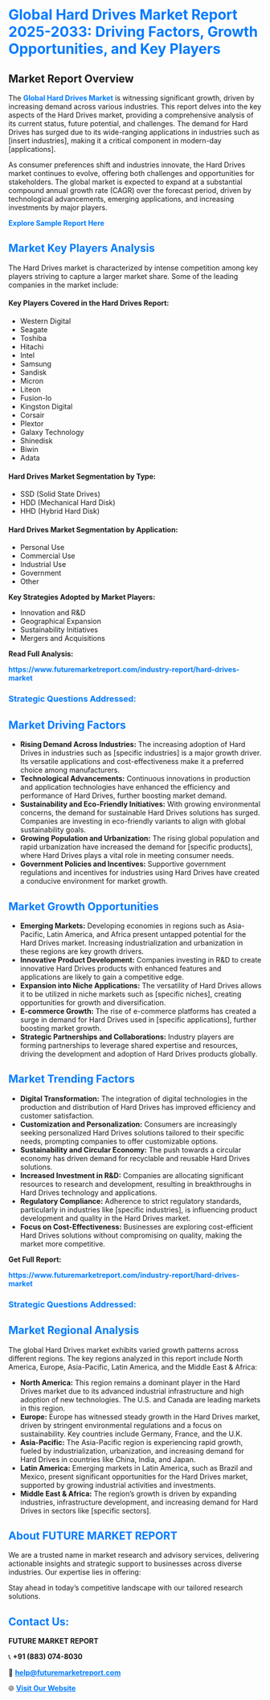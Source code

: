 <h1 style="color: #007BFF;">Global Hard Drives Market Report 2025-2033: Driving Factors, Growth Opportunities, and Key Players</h1>

<section id="overview">
<h2>Market Report Overview</h2>
<p>The <a href="https://www.futuremarketreport.com/industry-report/hard-drives-market" style="color: #007BFF; text-decoration: none;"><strong>Global Hard Drives Market</strong></a> is witnessing significant growth, driven by increasing demand across various industries. This report delves into the key aspects of the Hard Drives market, providing a comprehensive analysis of its current status, future potential, and challenges. The demand for Hard Drives has surged due to its wide-ranging applications in industries such as [insert industries], making it a critical component in modern-day [applications].</p>
<p>As consumer preferences shift and industries innovate, the Hard Drives market continues to evolve, offering both challenges and opportunities for stakeholders. The global market is expected to expand at a substantial compound annual growth rate (CAGR) over the forecast period, driven by technological advancements, emerging applications, and increasing investments by major players.</p>
</section>

<section id="overview">
<p><a href="https://www.futuremarketreport.com/request-sample/reportId=88623" style="color: #007BFF; text-decoration: none;"><strong>Explore Sample Report Here</strong></a></p>
</section>

<section id="key-players">
<h2 style="color: #007BFF;">Market Key Players Analysis</h2>
<p>The Hard Drives market is characterized by intense competition among key players striving to capture a larger market share. Some of the leading companies in the market include:</p>
<h4>Key Players Covered in the Hard Drives Report:</h4>
<ul><li>Western Digital</li><li>Seagate</li><li>Toshiba</li><li>Hitachi</li><li>Intel</li><li>Samsung</li><li>Sandisk</li><li>Micron</li><li>Liteon</li><li>Fusion-Io</li><li>Kingston Digital</li><li>Corsair</li><li>Plextor</li><li>Galaxy Technology</li><li>Shinedisk</li><li>Biwin</li><li>Adata</li></ul>
<h4>Hard Drives Market Segmentation by Type:</h4>
<ul><li>SSD (Solid State Drives)</li><li>HDD (Mechanical Hard Disk)</li><li>HHD (Hybrid Hard Disk)</li></ul>

<h4>Hard Drives Market Segmentation by Application:</h4>
<ul><li>Personal Use</li><li>Commercial Use</li><li>Industrial Use</li><li>Government</li><li>Other</li></ul>
<p><strong>Key Strategies Adopted by Market Players:</strong></p>
<ul>
<li>Innovation and R&D</li>
<li>Geographical Expansion</li>
<li>Sustainability Initiatives</li>
<li>Mergers and Acquisitions</li>
</ul>
</section>

<section>
<p><strong>Read Full Analysis: </strong></p><a href="https://www.futuremarketreport.com/industry-report/hard-drives-market" style="color: #007BFF; text-decoration: none;"><strong>https://www.futuremarketreport.com/industry-report/hard-drives-market</strong></a>
<h3 style="color: #007BFF;">Strategic Questions Addressed:</h3>
</section>

<section id="driving-factors">
<h2 style="color: #007BFF;">Market Driving Factors</h2>
<ul>
<li><strong>Rising Demand Across Industries:</strong> The increasing adoption of Hard Drives in industries such as [specific industries] is a major growth driver. Its versatile applications and cost-effectiveness make it a preferred choice among manufacturers.</li>
<li><strong>Technological Advancements:</strong> Continuous innovations in production and application technologies have enhanced the efficiency and performance of Hard Drives, further boosting market demand.</li>
<li><strong>Sustainability and Eco-Friendly Initiatives:</strong> With growing environmental concerns, the demand for sustainable Hard Drives solutions has surged. Companies are investing in eco-friendly variants to align with global sustainability goals.</li>
<li><strong>Growing Population and Urbanization:</strong> The rising global population and rapid urbanization have increased the demand for [specific products], where Hard Drives plays a vital role in meeting consumer needs.</li>
<li><strong>Government Policies and Incentives:</strong> Supportive government regulations and incentives for industries using Hard Drives have created a conducive environment for market growth.</li>
</ul>
</section>

<section id="growth-opportunities">
<h2 style="color: #007BFF;">Market Growth Opportunities</h2>
<ul>
<li><strong>Emerging Markets:</strong> Developing economies in regions such as Asia-Pacific, Latin America, and Africa present untapped potential for the Hard Drives market. Increasing industrialization and urbanization in these regions are key growth drivers.</li>
<li><strong>Innovative Product Development:</strong> Companies investing in R&D to create innovative Hard Drives products with enhanced features and applications are likely to gain a competitive edge.</li>
<li><strong>Expansion into Niche Applications:</strong> The versatility of Hard Drives allows it to be utilized in niche markets such as [specific niches], creating opportunities for growth and diversification.</li>
<li><strong>E-commerce Growth:</strong> The rise of e-commerce platforms has created a surge in demand for Hard Drives used in [specific applications], further boosting market growth.</li>
<li><strong>Strategic Partnerships and Collaborations:</strong> Industry players are forming partnerships to leverage shared expertise and resources, driving the development and adoption of Hard Drives products globally.</li>
</ul>
</section>

<section id="trending-factors">
<h2 style="color: #007BFF;">Market Trending Factors</h2>
<ul>
<li><strong>Digital Transformation:</strong> The integration of digital technologies in the production and distribution of Hard Drives has improved efficiency and customer satisfaction.</li>
<li><strong>Customization and Personalization:</strong> Consumers are increasingly seeking personalized Hard Drives solutions tailored to their specific needs, prompting companies to offer customizable options.</li>
<li><strong>Sustainability and Circular Economy:</strong> The push towards a circular economy has driven demand for recyclable and reusable Hard Drives solutions.</li>
<li><strong>Increased Investment in R&D:</strong> Companies are allocating significant resources to research and development, resulting in breakthroughs in Hard Drives technology and applications.</li>
<li><strong>Regulatory Compliance:</strong> Adherence to strict regulatory standards, particularly in industries like [specific industries], is influencing product development and quality in the Hard Drives market.</li>
<li><strong>Focus on Cost-Effectiveness:</strong> Businesses are exploring cost-efficient Hard Drives solutions without compromising on quality, making the market more competitive.</li>
</ul>
</section>

<section>
<p><strong>Get Full Report: </strong></p><a href="https://www.futuremarketreport.com/industry-report/hard-drives-market" style="color: #007BFF; text-decoration: none;"><strong>https://www.futuremarketreport.com/industry-report/hard-drives-market</strong></a>
<h3 style="color: #007BFF;">Strategic Questions Addressed:</h3>
</section>


<section id="regional-analysis">
<h2 style="color: #007BFF;">Market Regional Analysis</h2>
<p>The global Hard Drives market exhibits varied growth patterns across different regions. The key regions analyzed in this report include North America, Europe, Asia-Pacific, Latin America, and the Middle East & Africa:</p>
<ul>
<li><strong>North America:</strong> This region remains a dominant player in the Hard Drives market due to its advanced industrial infrastructure and high adoption of new technologies. The U.S. and Canada are leading markets in this region.</li>
<li><strong>Europe:</strong> Europe has witnessed steady growth in the Hard Drives market, driven by stringent environmental regulations and a focus on sustainability. Key countries include Germany, France, and the U.K.</li>
<li><strong>Asia-Pacific:</strong> The Asia-Pacific region is experiencing rapid growth, fueled by industrialization, urbanization, and increasing demand for Hard Drives in countries like China, India, and Japan.</li>
<li><strong>Latin America:</strong> Emerging markets in Latin America, such as Brazil and Mexico, present significant opportunities for the Hard Drives market, supported by growing industrial activities and investments.</li>
<li><strong>Middle East & Africa:</strong> The region’s growth is driven by expanding industries, infrastructure development, and increasing demand for Hard Drives in sectors like [specific sectors].</li>
</ul>
</section>

<footer>
<h2 style="color: #007BFF;">About FUTURE MARKET REPORT</h2>
<p>We are a trusted name in market research and advisory services, delivering actionable insights and strategic support to businesses across diverse industries. Our expertise lies in offering:</p>

<p>Stay ahead in today’s competitive landscape with our tailored research solutions.</p>

<h2 style="color: #007BFF;">Contact Us:</h2>
<p><strong>FUTURE MARKET REPORT</strong></p>
<p>📞 <strong>+91 (883) 074-8030</strong></p>
<p>📧 <strong><a href="mailto:help@futuremarketreport.com" style="color: #007BFF;">help@futuremarketreport.com</a></strong></p>
<p>🌐 <strong><a href="https://www.futuremarketreport.com/" style="color: #007BFF;">Visit Our Website</a></strong></p>
</footer>